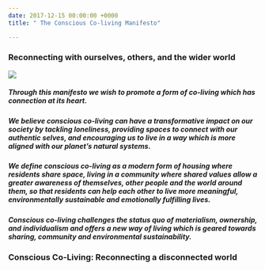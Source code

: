 ```yaml
---
date: 2017-12-15 00:00:00 +0000
title: " The Conscious Co-living Manifesto"

---
```

### Reconnecting with ourselves, others, and the wider world

<img src="/uploads/2018/07/10/Coliving Manifesto Diagram 7.jpg">

##### Through this manifesto we wish to promote a form of co-living which has connection at its heart.

##### We believe conscious co-living can have a transformative impact on our society by tackling loneliness, providing spaces to connect with our authentic selves, and encouraging us to live in a way which is more aligned with our planet’s natural systems.

##### We define conscious co-living as a modern form of housing where residents share space, living in a community where shared values allow a greater awareness of themselves, other people and the world around them, so that residents can help each other to live more meaningful, environmentally sustainable and emotionally fulfilling lives.

##### Conscious co-living challenges the status quo of materialism, ownership, and individualism and offers a new way of living which is geared towards sharing, community and environmental sustainability.

### Conscious Co-Living: Reconnecting a disconnected world